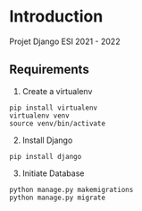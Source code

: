 # Introduction

Projet Django ESI 2021 - 2022

## Requirements

1. Create a virtualenv

```
pip install virtualenv
virtualenv venv
source venv/bin/activate
```

2. Install Django

```
pip install django
```

3. Initiate Database

```
python manage.py makemigrations
python manage.py migrate
```
